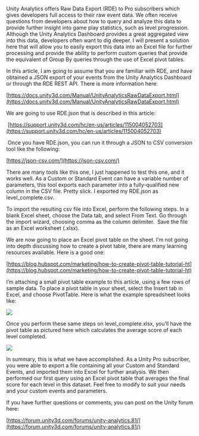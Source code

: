 
        

Unity Analytics offers Raw Data Export (RDE) to Pro subscribers which gives developers full access to their raw event data. We often receive questions from developers about how to query and analyze this data to provide further insight into game play statistics, such as level progression. Although the Unity Analytics Dashboard provides a great aggregated view into this data, developers often want to dig deeper. I will present a solution here that will allow you to easily export this data into an Excel file for further processing and provide the ability to perform custom queries that provide the equivalent of Group By queries through the use of Excel pivot tables.

In this article, I am going to assume that you are familiar with RDE, and have obtained a JSON export of your events from the Unity Analytics Dashboard or through the RDE REST API. There is more information here:

[https://docs.unity3d.com/Manual/UnityAnalyticsRawDataExport.html](https://docs.unity3d.com/Manual/UnityAnalyticsRawDataExport.html)

We are going to use RDE.json that is described in this article:

 [https://support.unity3d.com/hc/en-us/articles/115004052703](https://support.unity3d.com/hc/en-us/articles/115004052703)

 Once you have RDE.json, you can run it through a JSON to CSV conversion tool like the following:

[https://json-csv.com/](https://json-csv.com/)

There are many tools like this one, I just happened to test this one, and it works well. As a Custom or Standard Event can have a variable number of parameters, this tool exports each parameter into a fully-qualified new column in the CSV file. Pretty slick. I exported my RDE.json as level_complete.csv.

To import the resulting csv file into Excel, perform the following steps. In a blank Excel sheet, choose the Data tab, and select From Text. Go through the import wizard, choosing comma as the column delimiter.  Save the file as an Excel worksheet (.xlsx).

We are now going to place an Excel pivot table on the sheet. I’m not going into depth discussing how to create a pivot table, there are many learning resources available. Here is a good one:

[https://blog.hubspot.com/marketing/how-to-create-pivot-table-tutorial-ht](https://blog.hubspot.com/marketing/how-to-create-pivot-table-tutorial-ht)

I’m attaching a small pivot table example to this article, using a few rows of sample data. To place a pivot table in your sheet, select the Insert tab in Excel, and choose PivotTable. Here is what the example spreadsheet looks like:

![](/hc/article_attachments/115015173166/mceclip1.png)

Once you perform these same steps on level_complete.xlsx, you’ll have the pivot table as pictured here which calculates the average score of each level completed.

![](/hc/article_attachments/115015173466/mceclip3.png)

In summary, this is what we have accomplished. As a Unity Pro subscriber, you were able to export a file containing all your Custom and Standard Events, and imported them into Excel for further analysis. We then performed our first query using an Excel pivot table that averages the final score for each level in this dataset. Feel free to modify to suit your needs and your custom events and parameters.

If you have further questions or comments, you can post on the Unity forum here:

[https://forum.unity3d.com/forums/unity-analytics.81/](https://forum.unity3d.com/forums/unity-analytics.81/)

      